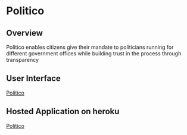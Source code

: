 # Politico

## Overview
Politico enables citizens give their mandate to politicians running for different government offices 
while building trust in the process through transparency

## User Interface
[Politico]()

## Hosted Application on heroku
[Politico]()
